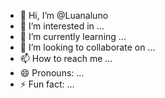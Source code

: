 - 👋 Hi, I’m @Luanaluno
- 👀 I’m interested in ...
- 🌱 I’m currently learning ...
- 💞️ I’m looking to collaborate on ...
- 📫 How to reach me ...
- 😄 Pronouns: ...
- ⚡ Fun fact: ...

<!---
Luanaluno/Luanaluno is a ✨ special ✨ repository because its `README.md` (this file) appears on your GitHub profile.
You can click the Preview link to take a look at your changes.
--->
